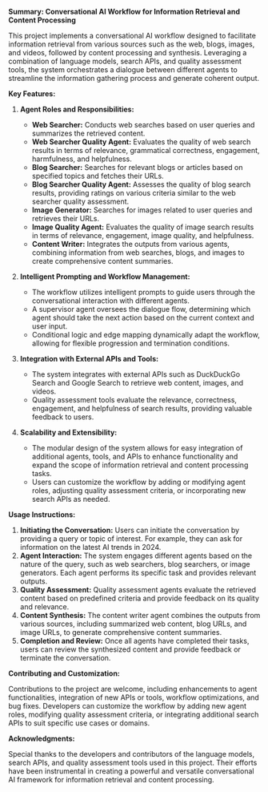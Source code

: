 **Summary: Conversational AI Workflow for Information Retrieval and Content Processing**

This project implements a conversational AI workflow designed to facilitate information retrieval from various sources such as the web, blogs, images, and videos, followed by content processing and synthesis. Leveraging a combination of language models, search APIs, and quality assessment tools, the system orchestrates a dialogue between different agents to streamline the information gathering process and generate coherent output.

**Key Features:**

1. **Agent Roles and Responsibilities:**
   - **Web Searcher:** Conducts web searches based on user queries and summarizes the retrieved content.
   - **Web Searcher Quality Agent:** Evaluates the quality of web search results in terms of relevance, grammatical correctness, engagement, harmfulness, and helpfulness.
   - **Blog Searcher:** Searches for relevant blogs or articles based on specified topics and fetches their URLs.
   - **Blog Searcher Quality Agent:** Assesses the quality of blog search results, providing ratings on various criteria similar to the web searcher quality assessment.
   - **Image Generator:** Searches for images related to user queries and retrieves their URLs.
   - **Image Quality Agent:** Evaluates the quality of image search results in terms of relevance, engagement, image quality, and helpfulness.
   - **Content Writer:** Integrates the outputs from various agents, combining information from web searches, blogs, and images to create comprehensive content summaries.

2. **Intelligent Prompting and Workflow Management:**
   - The workflow utilizes intelligent prompts to guide users through the conversational interaction with different agents.
   - A supervisor agent oversees the dialogue flow, determining which agent should take the next action based on the current context and user input.
   - Conditional logic and edge mapping dynamically adapt the workflow, allowing for flexible progression and termination conditions.

3. **Integration with External APIs and Tools:**
   - The system integrates with external APIs such as DuckDuckGo Search and Google Search to retrieve web content, images, and videos.
   - Quality assessment tools evaluate the relevance, correctness, engagement, and helpfulness of search results, providing valuable feedback to users.

4. **Scalability and Extensibility:**
   - The modular design of the system allows for easy integration of additional agents, tools, and APIs to enhance functionality and expand the scope of information retrieval and content processing tasks.
   - Users can customize the workflow by adding or modifying agent roles, adjusting quality assessment criteria, or incorporating new search APIs as needed.

**Usage Instructions:**

1. **Initiating the Conversation:** Users can initiate the conversation by providing a query or topic of interest. For example, they can ask for information on the latest AI trends in 2024.
2. **Agent Interaction:** The system engages different agents based on the nature of the query, such as web searchers, blog searchers, or image generators. Each agent performs its specific task and provides relevant outputs.
3. **Quality Assessment:** Quality assessment agents evaluate the retrieved content based on predefined criteria and provide feedback on its quality and relevance.
4. **Content Synthesis:** The content writer agent combines the outputs from various sources, including summarized web content, blog URLs, and image URLs, to generate comprehensive content summaries.
5. **Completion and Review:** Once all agents have completed their tasks, users can review the synthesized content and provide feedback or terminate the conversation.

**Contributing and Customization:**

Contributions to the project are welcome, including enhancements to agent functionalities, integration of new APIs or tools, workflow optimizations, and bug fixes. Developers can customize the workflow by adding new agent roles, modifying quality assessment criteria, or integrating additional search APIs to suit specific use cases or domains.

**Acknowledgments:**

Special thanks to the developers and contributors of the language models, search APIs, and quality assessment tools used in this project. Their efforts have been instrumental in creating a powerful and versatile conversational AI framework for information retrieval and content processing.

